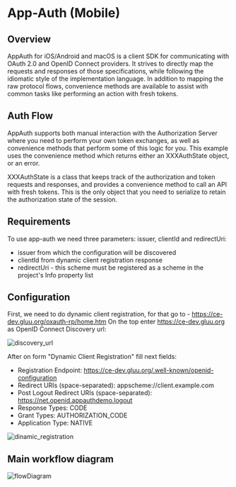 # App-Auth (Mobile)

## Overview

AppAuth for iOS/Android and macOS is a client SDK for communicating with OAuth 2.0 and OpenID Connect providers. It strives to directly map the requests and responses of those specifications, while following the idiomatic style of the implementation language. In addition to mapping the raw protocol flows, convenience methods are available to assist with common tasks like performing an action with fresh tokens.

## Auth Flow

AppAuth supports both manual interaction with the Authorization Server where you need to perform your own token exchanges, as well as convenience methods that perform some of this logic for you. This example uses the convenience method which returns either an XXXAuthState object, or an error.

XXXAuthState is a class that keeps track of the authorization and token requests and responses, and provides a convenience method to call an API with fresh tokens. This is the only object that you need to serialize to retain the authorization state of the session.

## Requirements

To use app-auth we need three parameters: issuer, clientId and redirectUri:
- issuer from which the configuration will be discovered
- clientId from dynamic client registration response 
- redirectUri - this scheme must be registered as a scheme in the project's Info property list

## Configuration

First, we need to do dynamic client registration, for that go to - https://ce-dev.gluu.org/oxauth-rp/home.htm
On the top enter https://ce-dev.gluu.org as OpenID Connect Discovery url:

![discovery_url](../img/app-auth/discovery_url.png)

After on form "Dynamic Client Registration" fill next fields:
- Registration Endpoint: https://ce-dev.gluu.org/.well-known/openid-configuration
- Redirect URIs (space-separated): appscheme://client.example.com
- Post Logout Redirect URIs (space-separated): https://net.openid.appauthdemo.logout
- Response Types: CODE
- Grant Types: AUTHORIZATION_CODE
- Application Type: NATIVE

![dinamic_registration](../img/app-auth/dinamic_registration.png)

## Main workflow diagram

![flowDiagram](../img/app-auth/flowDiagram.png)
